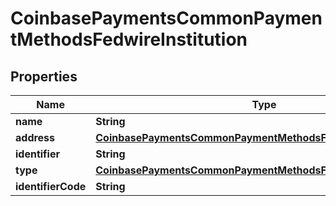 
# CoinbasePaymentsCommonPaymentMethodsFedwireInstitution

## Properties
Name | Type | Description | Notes
------------ | ------------- | ------------- | -------------
**name** | **String** |  |  [optional]
**address** | [**CoinbasePaymentsCommonPaymentMethodsFedwireAddress**](CoinbasePaymentsCommonPaymentMethodsFedwireAddress.md) |  |  [optional]
**identifier** | **String** |  |  [optional]
**type** | [**CoinbasePaymentsCommonPaymentMethodsFedwireInstitutionType**](CoinbasePaymentsCommonPaymentMethodsFedwireInstitutionType.md) |  |  [optional]
**identifierCode** | **String** |  |  [optional]



